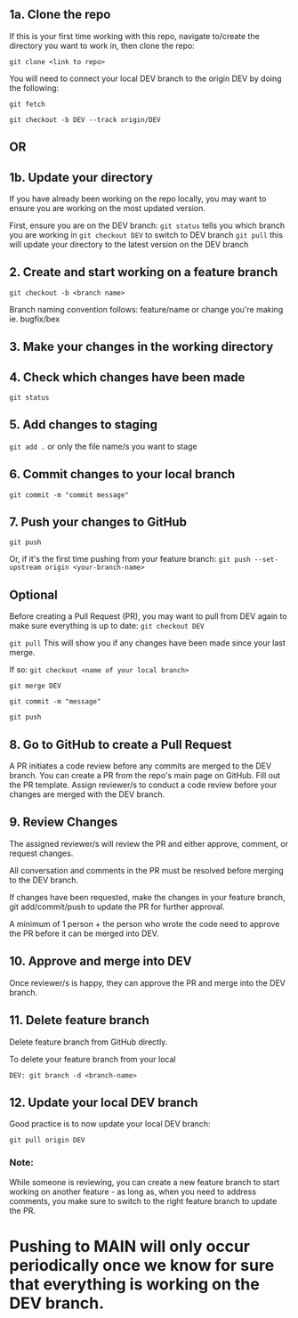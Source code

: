 ## 1a. Clone the repo
If this is your first time working with this repo, navigate to/create the directory you want to work in, then clone the repo:

`git clone <link to repo>`

You will need to connect your local DEV branch to the origin DEV by doing the following:

`git fetch`

`git checkout -b DEV --track origin/DEV`

## OR

## 1b. Update your directory
If you have already been working on the repo locally, you may want to ensure you are working on the most updated version.

First, ensure you are on the DEV branch:
`git status` 		tells you which branch you are working in
`git checkout DEV` 	to switch to DEV branch
`git pull` 		this will update your directory to the latest version on the DEV branch

## 2. Create and start working on a feature branch
`git checkout -b <branch name>`

Branch naming convention follows: feature/name or change you're making ie. bugfix/bex

## 3. Make your changes in the working directory

## 4. Check which changes have been made
`git status`

## 5. Add changes to staging
`git add .` or only the file name/s you want to stage

## 6. Commit changes to your local branch
`git commit -m "commit message"`

## 7. Push your changes to GitHub
`git push` 

Or, if it's the first time pushing from your feature branch:
`git push --set-upstream origin <your-branch-name>`

## Optional
Before creating a Pull Request (PR), you may want to pull from DEV again to make sure everything is up to date:
`git checkout DEV`

`git pull`
This will show you if any changes have been made since your last merge. 

If so:
`git checkout <name of your local branch>`

`git merge DEV`

`git commit -m "message"`

`git push`

## 8. Go to GitHub to create a Pull Request
A PR initiates a code review before any commits are merged to the DEV branch. You can create a PR from the repo's main page on GitHub.
Fill out the PR template. Assign reviewer/s to conduct a code review before your changes are merged with the DEV branch.

## 9. Review Changes
The assigned reviewer/s will review the PR and either approve, comment, or request changes.

All conversation and comments in the PR must be resolved before merging to the DEV branch.

If changes have been requested, make the changes in your feature branch, git add/commit/push to update the PR for further approval.

A minimum of 1 person + the person who wrote the code need to approve the PR before it can be merged into DEV.

## 10. Approve and merge into DEV
Once reviewer/s is happy, they can approve the PR and merge into the DEV branch.

## 11. Delete feature branch
Delete feature branch from GitHub directly.

To delete your feature branch from your local 

`DEV: git branch -d <branch-name>`

## 12. Update your local DEV branch
Good practice is to now update your local DEV branch: 

`git pull origin DEV`

### Note: 
While someone is reviewing, you can create a new feature branch to start working on another feature - as long as, when you need to address comments, you make sure to switch to the right feature branch to update the PR.

# Pushing to MAIN will only occur periodically once we know for sure that everything is working on the DEV branch.